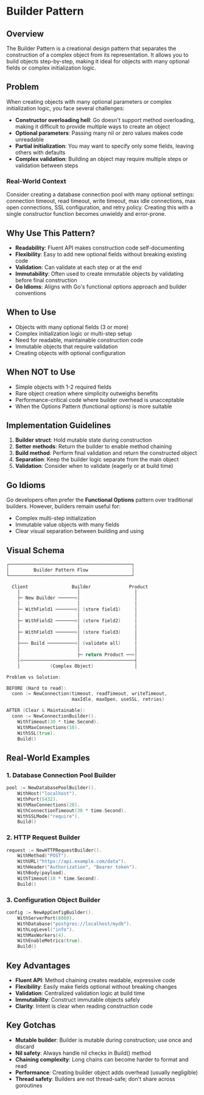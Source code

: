 # Builder Pattern

## Overview

The Builder Pattern is a creational design pattern that separates the construction of a complex object from its representation. It allows you to build objects step-by-step, making it ideal for objects with many optional fields or complex initialization logic.

## Problem

When creating objects with many optional parameters or complex initialization logic, you face several challenges:

- **Constructor overloading hell**: Go doesn't support method overloading, making it difficult to provide multiple ways to create an object
- **Optional parameters**: Passing many nil or zero values makes code unreadable
- **Partial initialization**: You may want to specify only some fields, leaving others with defaults
- **Complex validation**: Building an object may require multiple steps or validation between steps

### Real-World Context

Consider creating a database connection pool with many optional settings: connection timeout, read timeout, write timeout, max idle connections, max open connections, SSL configuration, and retry policy. Creating this with a single constructor function becomes unwieldy and error-prone.

## Why Use This Pattern?

- **Readability**: Fluent API makes construction code self-documenting
- **Flexibility**: Easy to add new optional fields without breaking existing code
- **Validation**: Can validate at each step or at the end
- **Immutability**: Often used to create immutable objects by validating before final construction
- **Go Idioms**: Aligns with Go's functional options approach and builder conventions

## When to Use

- Objects with many optional fields (3 or more)
- Complex initialization logic or multi-step setup
- Need for readable, maintainable construction code
- Immutable objects that require validation
- Creating objects with optional configuration

## When NOT to Use

- Simple objects with 1-2 required fields
- Rare object creation where simplicity outweighs benefits
- Performance-critical code where builder overhead is unacceptable
- When the Options Pattern (functional options) is more suitable

## Implementation Guidelines

1. **Builder struct**: Hold mutable state during construction
2. **Setter methods**: Return the builder to enable method chaining
3. **Build method**: Perform final validation and return the constructed object
4. **Separation**: Keep the builder logic separate from the main object
5. **Validation**: Consider when to validate (eagerly or at build time)

## Go Idioms

Go developers often prefer the **Functional Options** pattern over traditional builders. However, builders remain useful for:

- Complex multi-step initialization
- Immutable value objects with many fields
- Clear visual separation between building and using

## Visual Schema

```go
┌─────────────────────────────────────────────┐
│         Builder Pattern Flow                │
└─────────────────────────────────────────────┘

  Client                Builder              Product
    │                     │                    │
    ├─ New Builder ──────>│                    │
    │                     │                    │
    ├─ WithField1 ───────>│ (store field1)     │
    │                     │                    │
    ├─ WithField2 ───────>│ (store field2)     │
    │                     │                    │
    ├─ WithField3 ───────>│ (store field3)     │
    │                     │                    │
    ├─── Build ──────────>│ (validate all)     │
    │                     │                    │
    │                     ├─ return Product ──>│
    │<─────────────────────────────────────────┤
    │           (Complex Object)               │

Problem vs Solution:

BEFORE (Hard to read):
  conn := NewConnection(timeout, readTimeout, writeTimeout,
                        maxIdle, maxOpen, useSSL, retries)

AFTER (Clear & Maintainable):
  conn := NewConnectionBuilder().
    WithTimeout(30 * time.Second).
    WithMaxConnections(10).
    WithSSL(true).
    Build()
```

## Real-World Examples

### 1. Database Connection Pool Builder

```go
pool := NewDatabasePoolBuilder().
    WithHost("localhost").
    WithPort(5432).
    WithMaxConnections(20).
    WithConnectionTimeout(30 * time.Second).
    WithSSLMode("require").
    Build()
```

### 2. HTTP Request Builder

```go
request := NewHTTPRequestBuilder().
    WithMethod("POST").
    WithURL("https://api.example.com/data").
    WithHeader("Authorization", "Bearer token").
    WithBody(payload).
    WithTimeout(10 * time.Second).
    Build()
```

### 3. Configuration Object Builder

```go
config := NewAppConfigBuilder().
    WithServerPort(8080).
    WithDatabase("postgres://localhost/mydb").
    WithLogLevel("info").
    WithMaxWorkers(4).
    WithEnableMetrics(true).
    Build()
```

## Key Advantages

- **Fluent API**: Method chaining creates readable, expressive code
- **Flexibility**: Easily make fields optional without breaking changes
- **Validation**: Centralized validation logic at build time
- **Immutability**: Construct immutable objects safely
- **Clarity**: Intent is clear when reading construction code

## Key Gotchas

- **Mutable builder**: Builder is mutable during construction; use once and discard
- **Nil safety**: Always handle nil checks in Build() method
- **Chaining complexity**: Long chains can become harder to format and read
- **Performance**: Creating builder object adds overhead (usually negligible)
- **Thread safety**: Builders are not thread-safe; don't share across goroutines
